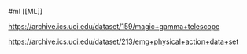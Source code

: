 #ml [[ML]]


https://archive.ics.uci.edu/dataset/159/magic+gamma+telescope

https://archive.ics.uci.edu/dataset/213/emg+physical+action+data+set

